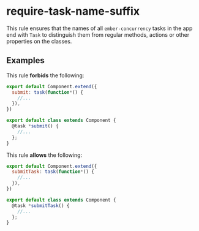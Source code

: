 # require-task-name-suffix

This rule ensures that the names of all `ember-concurrency` tasks in the app
end with `Task` to distinguish them from regular methods, actions or other
properties on the classes.


## Examples

This rule **forbids** the following:

```js
export default Component.extend({
  submit: task(function*() {
    //...
  }),
})
```

```js
export default class extends Component {
  @task *submit() {
    //...
  };
}
```

This rule **allows** the following:

```js
export default Component.extend({
  submitTask: task(function*() {
    //...
  }),
})
```

```js
export default class extends Component {
  @task *submitTask() {
    //...
  };
}
```

